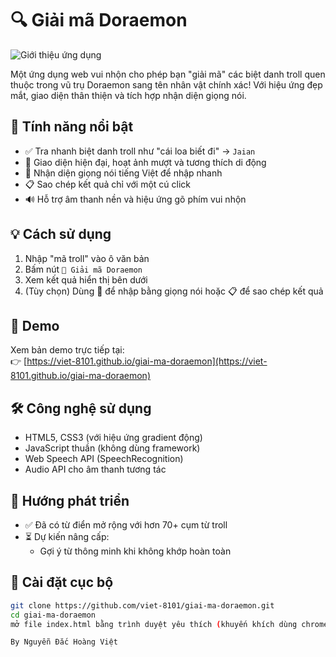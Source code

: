 # 🔍 Giải mã Doraemon

![Giới thiệu ứng dụng](https://i.postimg.cc/sXXGdxkV/image.png)

Một ứng dụng web vui nhộn cho phép bạn "giải mã" các biệt danh troll quen thuộc trong vũ trụ Doraemon sang tên nhân vật chính xác! Với hiệu ứng đẹp mắt, giao diện thân thiện và tích hợp nhận diện giọng nói.

## 🚀 Tính năng nổi bật

- ✅ Tra nhanh biệt danh troll như "cái loa biết đi" → `Jaian`
- 🎨 Giao diện hiện đại, hoạt ảnh mượt và tương thích di động
- 🎤 Nhận diện giọng nói tiếng Việt để nhập nhanh
- 📋 Sao chép kết quả chỉ với một cú click
- 🔊 Hỗ trợ âm thanh nền và hiệu ứng gõ phím vui nhộn

## 💡 Cách sử dụng

1. Nhập "mã troll" vào ô văn bản
2. Bấm nút `🧠 Giải mã Doraemon`
3. Xem kết quả hiển thị bên dưới
4. (Tùy chọn) Dùng 🎤 để nhập bằng giọng nói hoặc 📋 để sao chép kết quả

## 📸 Demo

Xem bản demo trực tiếp tại:  
👉 [https://viet-8101.github.io/giai-ma-doraemon](https://viet-8101.github.io/giai-ma-doraemon)

## 🛠 Công nghệ sử dụng

- HTML5, CSS3 (với hiệu ứng gradient động)
- JavaScript thuần (không dùng framework)
- Web Speech API (SpeechRecognition)
- Audio API cho âm thanh tương tác

## 🌱 Hướng phát triển

- ✅ Đã có từ điển mở rộng với hơn 70+ cụm từ troll
- ⏳ Dự kiến nâng cấp:
  - Gợi ý từ thông minh khi không khớp hoàn toàn

## 📂 Cài đặt cục bộ

```bash
git clone https://github.com/viet-8101/giai-ma-doraemon.git
cd giai-ma-doraemon
mở file index.html bằng trình duyệt yêu thích (khuyến khích dùng chrome hoặc edge)

By Nguyễn Đắc Hoàng Việt

